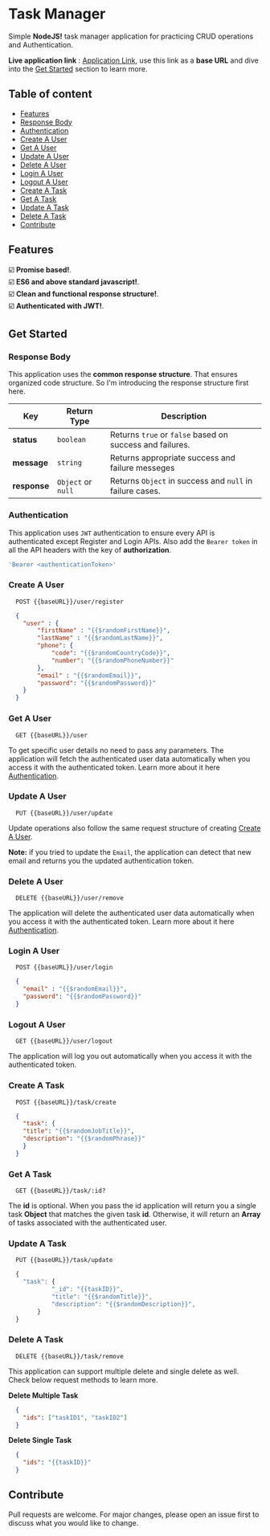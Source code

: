 # Task Manager

Simple **NodeJS!** task manager application for practicing CRUD operations and Authentication.

**Live application link** : [Application Link](https://rameshrrl-task-manager.herokuapp.com), use this link as a **base URL** and dive into the [Get Started](#getting-started) section to learn more.

## Table of content

- [Features](#features)
- [Response Body](#response-body)
- [Authentication](#authentication)
- [Create A User](#create-a-user)
- [Get A User](#get-a-user)
- [Update A User](#update-a-user)
- [Delete A User](#delete-a-user)
- [Login A User](#login-a-user)
- [Logout A User](#logout-a-user)
- [Create A Task](#create-a-task)
- [Get A Task](#get-a-task)
- [Update A Task](#update-a-task)
- [Delete A Task](#delete-a-task)
- [Contribute](#contribute)

## Features

☑️ **Promise based!**.<br />
☑️ **ES6 and above standard javascript!**.<br />
☑️ **Clean and functional response structure!**.<br />
☑️ **Authenticated with JWT!**.<br />

## Get Started

### Response Body

This application uses the **common response structure**. That ensures organized code structure. So I'm introducing the response structure first here.

| Key            | Return Type        | Description                                             |
| -------------- |--------------------|---------------------------------------------------------|
| **status**     | `boolean`          | Returns `true` or `false` based on success and failures.|
| **message**    | `string`           | Returns appropriate success and failure messeges        |
| **response**   | `Object` or `null` | Returns `Object` in success and `null` in failure cases.|

### Authentication

This application uses `JWT` authentication to ensure every API is authenticated except Register and Login APIs. Also add the `Bearer token` in all the API headers with the key of **authorization**.

```javascript
'Bearer <authenticationToken>'
```

### Create A User

```shell
  POST {{baseURL}}/user/register
```

```json
  {
    "user" : {
        "firstName" : "{{$randomFirstName}}",
        "lastName" : "{{$randomLastName}}",
        "phone": {
            "code": "{{$randomCountryCode}}",
            "number": "{{$randomPhoneNumber}}"
        },
        "email" : "{{$randomEmail}}",
        "password": "{{$randomPassword}}"
    }
  }
```

### Get A User

```shell
  GET {{baseURL}}/user
```

To get specific user details no need to pass any parameters. The application will fetch the authenticated user data automatically when you access it with the authenticated token. Learn more about it here [Authentication](#authentication).


### Update A User

```shell
  PUT {{baseURL}}/user/update
```

Update operations also follow the same request structure of creating [Create A User](#create-a-user).

**Note:** if you tried to update the `Email`, the application can detect that new email and returns you the updated authentication token.

### Delete A User

```shell
  DELETE {{baseURL}}/user/remove
```

The application will delete the authenticated user data automatically when you access it with the authenticated token. Learn more about it here [Authentication](#authentication).

### Login A User

```shell
  POST {{baseURL}}/user/login
```

```json
  {
    "email" : "{{$randomEmail}}",
    "password": "{{$randomPassword}}"
  }
```

### Logout A User

```shell
  GET {{baseURL}}/user/logout
```

The application will log you out automatically when you access it with the authenticated token.

### Create A Task

```shell
  POST {{baseURL}}/task/create
```

```json
  {
    "task": {
    "title": "{{$randomJobTitle}}",
    "description": "{{$randomPhrase}}"
    }
  }
```

### Get A Task

```shell
  GET {{baseURL}}/task/:id?
```

The **id** is optional. When you pass the id application will return you a single task **Object** that matches the given task **id**. Otherwise, it will return an **Array** of tasks associated with the authenticated user.

### Update A Task

```shell
  PUT {{baseURL}}/task/update
```

```javascript
  {
    "task": {
            "_id": "{{taskID}}",
            "title": "{{$randomTitle}}",
            "description": "{{$randomDescription}}",
        }
  }
```

### Delete A Task

```shell
  DELETE {{baseURL}}/task/remove
```

This application can support multiple delete and single delete as well. Check below request methods to learn more.

**Delete Multiple Task**

```json
  {
    "ids": ["taskID1", "taskID2"]
  }
```

**Delete Single Task**

```json
  {
    "ids": "{{taskID}}"
  }
```

## Contribute

Pull requests are welcome. For major changes, please open an issue first to discuss what you would like to change.